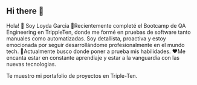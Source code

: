 ## Hi there 👋

Hola! 👋 Soy Loyda Garcia
💬Recientemente completé el Bootcamp de QA Engineering en TrippleTen, donde me formé en pruebas de software tanto manuales como automatizadas. Soy detallista, proactiva y estoy emocionada por seguir desarrollándome profesionalmente en el mundo tech. 🔭Actualmente busco donde poner a prueba mis habilidades. ❤️Me encanta estar en constante aprendiaje y estar a la vanguardia con las nuevas tecnologias.

Te muestro mi portafolio de proyectos en Triple-Ten.

<!--
**loydagarcia/LoydaGarcia** is a ✨ _special_ ✨ repository because its `README.md` (this file) appears on your GitHub profile.

Here are some ideas to get you started:

- 🔭 I’m currently working on ...
- 🌱 I’m currently learning ...
- 👯 I’m looking to collaborate on ...
- 🤔 I’m looking for help with ...
- 💬 Ask me about ...
- 📫 How to reach me: ...
- 😄 Pronouns: ...
- ⚡ Fun fact: ...
-->

